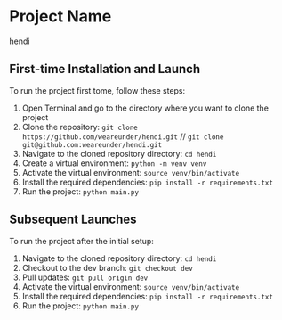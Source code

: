# Project Name

hendi

## First-time Installation and Launch

To run the project first tome, follow these steps:

1. Open Terminal and go to the directory where you want to clone the project
2. Clone the repository: `git clone https://github.com/weareunder/hendi.git` // `git clone git@github.com:weareunder/hendi.git`
2. Navigate to the cloned repository directory: `cd hendi`
3. Create a virtual environment: `python -m venv venv`
4. Activate the virtual environment: `source venv/bin/activate`
5. Install the required dependencies: `pip install -r requirements.txt`
6. Run the project: `python main.py`

## Subsequent Launches

To run the project after the initial setup:

1. Navigate to the cloned repository directory: `cd hendi`
2. Checkout to the dev branch: `git checkout dev`
3. Pull updates: `git pull origin dev`
4. Activate the virtual environment: `source venv/bin/activate`
5. Install the required dependencies: `pip install -r requirements.txt`
6. Run the project: `python main.py`